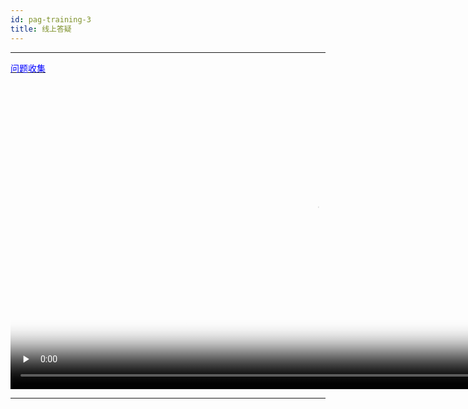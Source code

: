 ```yaml
---
id: pag-training-3
title: 线上答疑
---
```

---

[<font color=blue>问题收集</font>](https://docs.qq.com/sheet/DV1VnaE9JbVR0c0Zk?newPad=1&newPadType=clone&tab=BB08J2)

<video id="video" controls="" preload="none" width="980px" poster="https://pagio-1251316161.file.myqcloud.com/website/static/img/qa.png">
   <source id="mp4" src="https://pagio-1251316161.file.myqcloud.com/website/static/video/qa.mp4" type="video/mp4">
</video>

---